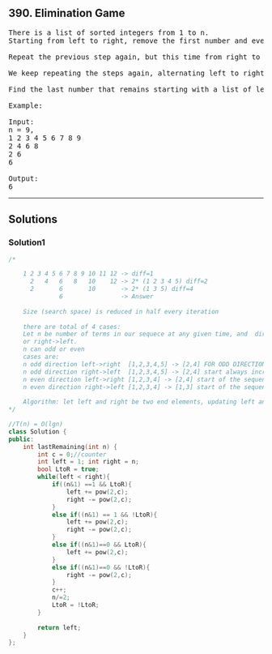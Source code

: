 ## 390. Elimination Game
<pre>
There is a list of sorted integers from 1 to n. 
Starting from left to right, remove the first number and every other number afterward until you reach the end of the list.

Repeat the previous step again, but this time from right to left, remove the right most number and every other number from the remaining numbers.

We keep repeating the steps again, alternating left to right and right to left, until a single number remains.

Find the last number that remains starting with a list of length n.

Example:

Input:
n = 9,
1 2 3 4 5 6 7 8 9
2 4 6 8
2 6
6

Output:
6
</pre>

--------------------------------------------

## Solutions

### Solution1
```c++
/*

    1 2 3 4 5 6 7 8 9 10 11 12 -> diff=1
      2   4   6   8   10    12 -> 2* (1 2 3 4 5) diff=2
      2       6       10       -> 2* (1 3 5) diff=4
              6                -> Answer
    
    Size (search space) is reduced in half every iteration
    
    there are total of 4 cases:
    Let n be number of terms in our sequece at any given time, and  direction be either left->right
    or right->left.
    n can odd or even
    cases are:
    n odd direction left->right  [1,2,3,4,5] -> [2,4] FOR ODD DIRECTION DOESN'T MATTER 
    n odd direction right->left  [1,2,3,4,5] -> [2,4] start always increases
    n even direction left->right [1,2,3,4] -> [2,4] start of the sequence was 1 now it is 2
    n even direction right->left [1,2,3,4] -> [1,3] start of the sequence is same as before.
    
    Algorithm: let left and right be two end elements, updating left and right every iteration until left == right
*/

//T(n) = O(lgn)
class Solution {
public:
    int lastRemaining(int n) {
        int c = 0;//counter
        int left = 1; int right = n;
        bool LtoR = true;
        while(left < right){
            if((n&1) ==1 && LtoR){
                left += pow(2,c);
                right -= pow(2,c);
            }
            else if((n&1) == 1 && !LtoR){
                left += pow(2,c);
                right -= pow(2,c);                
            }
            else if((n&1)==0 && LtoR){
                left += pow(2,c);
            }
            else if((n&1)==0 && !LtoR){
                right -= pow(2,c);
            }
            c++;
            n/=2;
            LtoR = !LtoR;
        }
        
        return left;
    }
};






```
